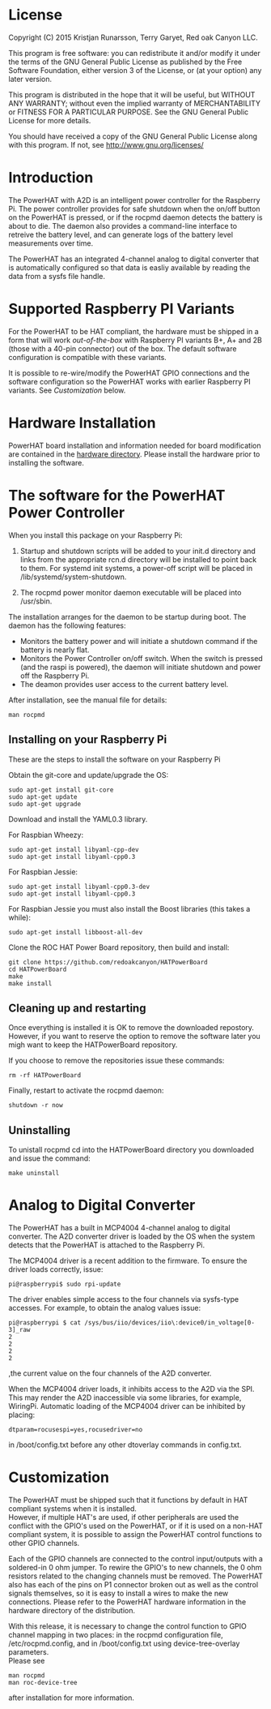 
License
=======
Copyright (C) 2015  Kristjan Runarsson, Terry Garyet, Red oak Canyon LLC.

This program is free software: you can redistribute it and/or modify
it under the terms of the GNU General Public License as published by
the Free Software Foundation, either version 3 of the License, or
(at your option) any later version.

This program is distributed in the hope that it will be useful,
but WITHOUT ANY WARRANTY; without even the implied warranty of
MERCHANTABILITY or FITNESS FOR A PARTICULAR PURPOSE.  See the
GNU General Public License for more details.

You should have received a copy of the GNU General Public License
along with this program.  If not, see <http://www.gnu.org/licenses/>

Introduction
============
The PowerHAT with A2D is an intelligent power controller for the Raspberry Pi.  The power
controller provides for safe shutdown when the on/off button on the PowerHAT is pressed,
or if the rocpmd daemon detects the battery is about to die.  The daemon also provides
a command-line interface to retreive the battery level, and can generate logs of the
battery level measurements over time.

The PowerHAT has an integrated 4-channel analog to digital converter that is automatically
configured so that data is easliy available by reading the data from a sysfs file handle.

Supported Raspberry PI Variants
===============================
For the PowerHAT to be HAT compliant, the hardware must be shipped in a form that will work *out-of-the-box* with
Raspberry PI variants B+, A+ and 2B (those with a 40-pin connector) out of the box. The default software
configuration is compatible with these variants.

It is possible to re-wire/modify the PowerHAT GPIO connections and the software
configuration so the PowerHAT works with earlier Raspberry PI variants.   See *Customization* below.

Hardware Installation
=====================
PowerHAT board installation and information needed for board modification are contained in
the [hardware directory](./hardware/PowerHATHardwareRef.pdf). Please install the hardware prior to 
installing the software.

The software for the PowerHAT Power Controller
=============================================
When you install this package on your Raspberry Pi: 

1. Startup and shutdown scripts will be added to your init.d directory and links
   from the appropriate rcn.d directory will be installed to point back to them. For
   systemd init systems, a power-off script will be placed in /lib/systemd/system-shutdown.

2. The rocpmd power monitor daemon executable will be placed into /usr/sbin.

The installation arranges for the daemon to be startup during boot.  The daemon has the following
features:

* Monitors the battery power and will initiate a shutdown command if the 
  battery is nearly flat.  
* Monitors the Power Controller on/off switch. When the switch is pressed 
  (and the raspi is powered), the daemon will initiate shutdown and power off 
  the Raspberry Pi.
* The deamon provides user access to the current battery level.  

After installation, see the manual file for details:

```
man rocpmd 
```

Installing on your Raspberry Pi
---------------------------------
These are the steps to install the software on your Raspberry Pi

Obtain the git-core and update/upgrade the OS:
```
sudo apt-get install git-core
sudo apt-get update
sudo apt-get upgrade
```
Download and install the YAML0.3 library. 

For Raspbian Wheezy:
```
sudo apt-get install libyaml-cpp-dev
sudo apt-get install libyaml-cpp0.3
```
For Raspbian Jessie:
```
sudo apt-get install libyaml-cpp0.3-dev
sudo apt-get install libyaml-cpp0.3
```

For Raspbian Jessie you must also install the Boost libraries (this takes a while):
```
sudo apt-get install libboost-all-dev
```
Clone the ROC HAT Power Board repository, then build and install:
```
git clone https://github.com/redoakcanyon/HATPowerBoard
cd HATPowerBoard
make
make install
```

Cleaning up and restarting
--------------------------
Once everything is installed it is OK to remove the downloaded repostory. 
However, if you want to reserve the option to remove the software later 
you migh want to keep the HATPowerBoard repository. 

If you choose to remove the repositories issue these commands: 
``` 
rm -rf HATPowerBoard
```

Finally, restart to activate the rocpmd daemon:
```
shutdown -r now
```
Uninstalling
------------
To unistall rocpmd cd into the HATPowerBoard directory you downloaded and 
issue the command:
```
make uninstall
```
Analog to Digital Converter
===========================
The PowerHAT has a built in MCP4004 4-channel analog to digital converter. The A2D converter
driver is loaded by the OS when the system detects that the PowerHAT is attached to the Raspberry Pi.

The MCP4004 driver is a recent addition to the firmware. To ensure the driver loads correctly, issue:

```
pi@raspberrypi$ sudo rpi-update
```

The driver enables simple access to the four channels via sysfs-type accesses.  For example,
to obtain the analog values issue:

```
pi@raspberrypi $ cat /sys/bus/iio/devices/iio\:device0/in_voltage[0-3]_raw
2
2
2
2

```
,the current value on the four channels of the A2D converter.

When the MCP4004 driver loads, it inhibits access to the A2D via the SPI. This may render the A2D 
inaccessible via some libraries, for example, WiringPi.  Automatic loading 
of the MCP4004 driver can be inhibited by placing:

```
dtparam=rocusespi=yes,rocusedriver=no 
```
in /boot/config.txt before any other dtoverlay commands in config.txt.  


Customization
=============
The PowerHAT must be shipped such that it functions by default in HAT compliant systems when it is installed.  
However, if multiple HAT's are used, if other peripherals are used the conflict with the GPIO's
used on the PowerHAT, or if it is used on a non-HAT compliant system, it is possible to assign the 
PowerHAT control functions to other GPIO channels. 

Each of the GPIO channels are connected to the control input/outputs with a soldered-in 
0 ohm jumper.  To rewire the GPIO's to new channels, the 0 ohm resistors related to the
changing channels must be removed. The PowerHAT also has each of the pins on P1 connector broken out as well
as the control signals themselves, so it is easy to install a wires to make the new connections. 
Please refer to the PowerHAT hardware information in the hardware directory of the distribution.

With this release, it is necessary to change the control function to GPIO channel mapping in two places: in the 
rocpmd configuration file, /etc/rocpmd.config, and in /boot/config.txt using device-tree-overlay parameters.  
Please see 

```
man rocpmd 
man roc-device-tree
```
after installation for more information.

